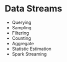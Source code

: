 # Data Streams

- Querying
- Sampling
- Filtering
- Counting
- Aggregate
- Statistic Estimation
- Spark Streaming
